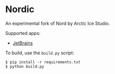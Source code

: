 # Nordic

An experimental fork of Nord by Arctic Ice Studio.

Supported apps:
- [JetBrains](https://github.com/subtheme-pro/nordic/tree/master/apps/jetbrains)

To build, use the `build.py` script:

```shell script
$ pip install -r requirements.txt
$ python build.py
```
